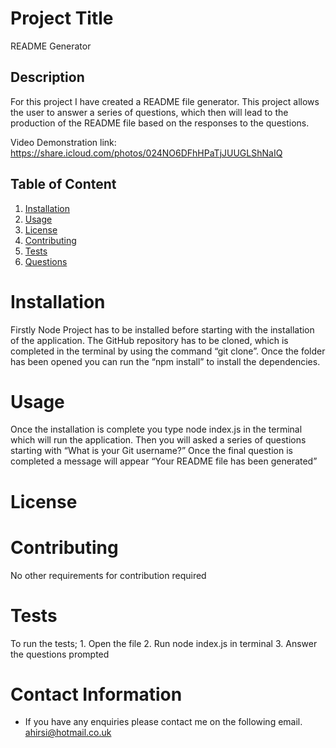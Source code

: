 
  # Project Title
 README Generator 

  ## Description
 For this project I have created a README file generator. This project allows the user to answer a series of questions, which then will lead to the production of the README file based on the responses to the questions.  

 Video Demonstration link: https://share.icloud.com/photos/024NO6DFhHPaTjJUUGLShNaIQ

  ## Table of Content
  1. [Installation](#installation)
  2. [Usage](#usage)
  3. [License](license)
  4. [Contributing](#contributing)
  5. [Tests](#tests)
  6. [Questions](#questions)

  # Installation
  Firstly Node Project has to be installed before starting with the installation of the application. The GitHub repository has to be cloned, which is completed in the terminal by using the command “git clone”. Once the folder has been opened you can run the “npm install” to install the dependencies. 

  # Usage
 Once the installation is complete you type node index.js in the terminal which will run the application. Then you will asked a series of questions starting with “What is your Git username?”
 Once the final question is completed a message will appear “Your README file has been generated”


  # License


  # Contributing
  No other requirements for contribution required

  # Tests
  To run the tests;
      1. Open the file
      2. Run node index.js in terminal 
      3. Answer the questions prompted

  # Contact Information
  * If you have any enquiries please contact me on the following email.
  ahirsi@hotmail.co.uk
  
